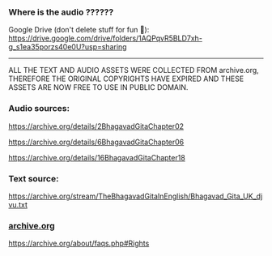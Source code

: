 ### Where is the audio ??????
Google Drive (don't delete stuff for fun 👿): https://drive.google.com/drive/folders/1AQPqvR5BLD7xh-g_s1ea35porzs40e0U?usp=sharing

<hr>

ALL THE TEXT AND AUDIO ASSETS WERE COLLECTED FROM archive.org, THEREFORE THE ORIGINAL COPYRIGHTS HAVE EXPIRED AND THESE ASSETS ARE NOW FREE TO USE IN PUBLIC DOMAIN.

### Audio sources:

https://archive.org/details/2BhagavadGitaChapter02

https://archive.org/details/6BhagavadGitaChapter06

https://archive.org/details/16BhagavadGitaChapter18


### Text source:

https://archive.org/stream/TheBhagavadGitaInEnglish/Bhagavad_Gita_UK_djvu.txt

### [archive.org](https://archive.org/about/faqs.php#Rights)

https://archive.org/about/faqs.php#Rights
